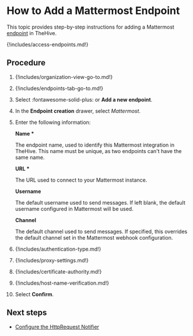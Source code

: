 # How to Add a Mattermost Endpoint

This topic provides step-by-step instructions for adding a Mattermost [endpoint](../manage-endpoints/about-endpoints.md) in TheHive.

{!includes/access-endpoints.md!}

## Procedure

1. {!includes/organization-view-go-to.md!}

2. {!includes/endpoints-tab-go-to.md!}

3. Select :fontawesome-solid-plus: or **Add a new endpoint**.

4. In the **Endpoint creation** drawer, select *Mattermost*.

5. Enter the following information:

    **Name \***

    The endpoint name, used to identify this Mattermost integration in TheHive. This name must be unique, as two endpoints can't have the same name.

    **URL \***

    The URL used to connect to your Mattermost instance.

    **Username**

    The default username used to send messages. If left blank, the default username configured in Mattermost will be used.

    **Channel**

    The default channel used to send messages. If specified, this overrides the default channel set in the Mattermost webhook configuration.

6. {!includes/authentication-type.md!}

7. {!includes/proxy-settings.md!}

8. {!includes/certificate-authority.md!}

9. {!includes/host-name-verification.md!}

10. Select **Confirm**.

## Next steps

* [Configure the HttpRequest Notifier](../manage-notifications/notifiers/http-request.md)